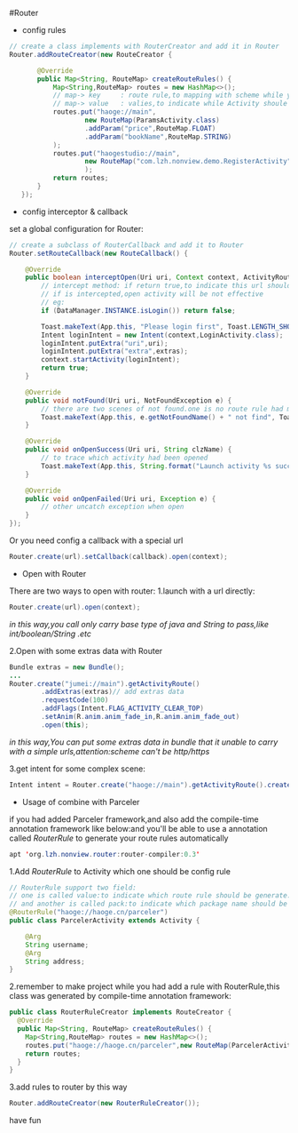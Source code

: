#Router

- config rules

```java
// create a class implements with RouterCreator and add it in Router
Router.addRouteCreator(new RouteCreator {

       @Override
       public Map<String, RouteMap> createRouteRules() {
           Map<String,RouteMap> routes = new HashMap<>();
           // map-> key     : route rule,to mapping with scheme while you want to open
           // map-> value   : valies,to indicate while Activity shoule be opened with this rule.And all of types and keys you want to put in bundle
           routes.put("haoge://main",
                   new RouteMap(ParamsActivity.class)
                   .addParam("price",RouteMap.FLOAT)
                   .addParam("bookName",RouteMap.STRING)
           );
           routes.put("haogestudio://main",
                   new RouteMap("com.lzh.nonview.demo.RegisterActivity")
                   );
           return routes;
       }
   });
```

- config interceptor & callback

set a global configuration for Router:
```java
// create a subclass of RouterCallback and add it to Router
Router.setRouteCallback(new RouteCallback() {

    @Override
    public boolean interceptOpen(Uri uri, Context context, ActivityRouteBundleExtras extras) {
        // intercept method: if return true,to indicate this url should be intercepted,
        // if is intercepted,open activity will be not effective
        // eg:
        if (DataManager.INSTANCE.isLogin()) return false;

        Toast.makeText(App.this, "Please login first", Toast.LENGTH_SHORT).show();
        Intent loginIntent = new Intent(context,LoginActivity.class);
        loginIntent.putExtra("uri",uri);
        loginIntent.putExtra("extra",extras);
        context.startActivity(loginIntent);
        return true;
    }

    @Override
    public void notFound(Uri uri, NotFoundException e) {
        // there are two scenes of not found.one is no route rule had matched,and another is the match activity is not found,
        Toast.makeText(App.this, e.getNotFoundName() + " not find", Toast.LENGTH_SHORT).show();
    }

    @Override
    public void onOpenSuccess(Uri uri, String clzName) {
        // to trace which activity had been opened
        Toast.makeText(App.this, String.format("Launch activity %s success",clzName), Toast.LENGTH_SHORT).show();
    }

    @Override
    public void onOpenFailed(Uri uri, Exception e) {
        // other uncatch exception when open
    }
});
```

Or you need config a callback with a special url

```java
Router.create(url).setCallback(callback).open(context);
```

- Open with Router

There are two ways to open with router:
1.launch with a url directly:

```java
Router.create(url).open(context);
```

*in this way,you call only carry base type of java and String to pass,like int/boolean/String .etc*

2.Open with some extras data with Router

```java
Bundle extras = new Bundle();
...
Router.create("jumei://main").getActivityRoute()
        .addExtras(extras)// add extras data
        .requestCode(100)
        .addFlags(Intent.FLAG_ACTIVITY_CLEAR_TOP)
        .setAnim(R.anim.anim_fade_in,R.anim.anim_fade_out)
        .open(this);
```

*in this way,You can put some extras data in bundle that it unable to carry with a simple urls,attention:scheme can't be http/https*

3.get intent for some complex scene:

```java
Intent intent = Router.create("haoge://main").getActivityRoute().createIntent(context);
```

- Usage of combine with Parceler

if you had added Parceler framework,and also add the compile-time annotation framework like below:and you'll be able to use a annotation called *RouterRule* to generate your route rules automatically
```java
apt 'org.lzh.nonview.router:router-compiler:0.3'
```

1.Add *RouterRule* to Activity which one should be config rule

```java
// RouterRule support two field:
// one is called value:to indicate which route rule should be generate.can't be null
// and another is called pack:to indicate which package name should be used for generate class.if not set,it should generate with a default package name
@RouterRule("haoge://haoge.cn/parceler")
public class ParcelerActivity extends Activity {

    @Arg
    String username;
    @Arg
    String address;
}
```

2.remember to make project while you had add a rule with RouterRule,this class was generated by compile-time annotation framework:

```java
public class RouterRuleCreator implements RouteCreator {
  @Override
  public Map<String, RouteMap> createRouteRules() {
    Map<String,RouteMap> routes = new HashMap<>();
    routes.put("haoge://haoge.cn/parceler",new RouteMap(ParcelerActivity.class).addParam("address",RouteMap.STRING).addParam("username",RouteMap.STRING));;
    return routes;
  }
}
```

3.add rules to router by this way

```java
Router.addRouteCreator(new RouterRuleCreator());
```

have fun

